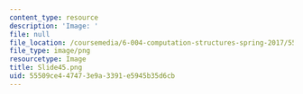 ```yaml
---
content_type: resource
description: 'Image: '
file: null
file_location: /coursemedia/6-004-computation-structures-spring-2017/55509ce447473e9a3391e5945b35d6cb_Slide45.png
file_type: image/png
resourcetype: Image
title: Slide45.png
uid: 55509ce4-4747-3e9a-3391-e5945b35d6cb
---
```

